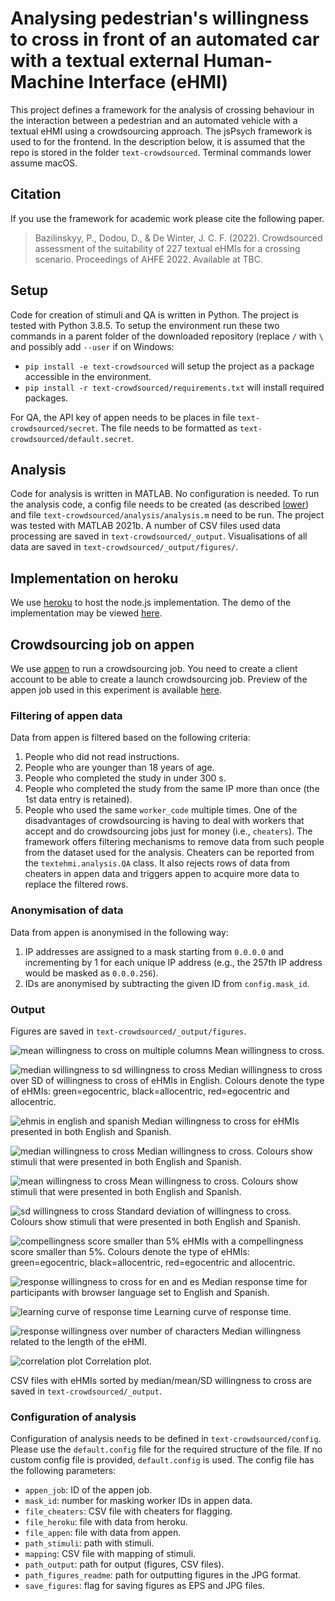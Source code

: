 # Analysing pedestrian's willingness to cross in front of an automated car with a textual external Human-Machine Interface (eHMI)
This project defines a framework for the analysis of crossing behaviour in the interaction between a pedestrian and an automated vehicle with a textual eHMI using a crowdsourcing approach. The jsPsych framework is used to for the frontend. In the description below, it is assumed that the repo is stored in the folder `text-crowdsourced`. Terminal commands lower assume macOS.

## Citation
If you use the framework for academic work please cite the following paper.

> Bazilinskyy, P., Dodou, D., & De Winter, J. C. F. (2022). Crowdsourced assessment of the suitability of 227 textual eHMIs for a crossing scenario. Proceedings of AHFE 2022. Available at TBC.

## Setup
Code for creation of stimuli and QA is written in Python. The project is tested with Python 3.8.5. To setup the environment run these two commands in a parent folder of the downloaded repository (replace `/` with `\` and possibly add `--user` if on Windows:
- `pip install -e text-crowdsourced` will setup the project as a package accessible in the environment.
- `pip install -r text-crowdsourced/requirements.txt` will install required packages.

For QA, the API key of appen needs to be places in file `text-crowdsourced/secret`. The file needs to be formatted as `text-crowdsourced/default.secret`.

## Analysis
Code for analysis is written in MATLAB. No configuration is needed. To run the analysis code, a config file needs to be created (as described [lower](https://github.com/bazilinskyy/text-crowdsourced#configuration-of-analysis)) and file `text-crowdsourced/analysis/analysis.m` need to be run. The project was tested with MATLAB 2021b. A number of CSV files used data processing are saved in `text-crowdsourced/_output`. Visualisations of all data are saved in `text-crowdsourced/_output/figures/`.

## Implementation on heroku
We use [heroku](https://www.heroku.com/) to host the node.js implementation. The demo of the implementation may be viewed [here](https://text-crowdsourced.herokuapp.com/?debug=1&save_data=0).

## Crowdsourcing job on appen
We use [appen](http://appen.com) to run a crowdsourcing job. You need to create a client account to be able to create a launch crowdsourcing job. Preview of the appen job used in this experiment is available [here](https://view.appen.io/channels/cf_internal/jobs/1884388/editor_preview?token=65NVm9aKVsyz_jlitEr3bA).

### Filtering of appen data
Data from appen is filtered based on the following criteria:
1. People who did not read instructions.
2. People who are younger than 18 years of age.
3. People who completed the study in under 300 s.
4. People who completed the study from the same IP more than once (the 1st data entry is retained).
5. People who used the same `worker_code` multiple times. One of the disadvantages of crowdsourcing is having to deal with workers that accept and do crowdsourcing jobs just for money (i.e., `cheaters`). The framework offers filtering mechanisms to remove data from such people from the dataset used for the analysis. Cheaters can be reported from the `textehmi.analysis.QA` class. It also rejects rows of data from cheaters in appen data and triggers appen to acquire more data to replace the filtered rows.

### Anonymisation of data
Data from appen is anonymised in the following way:
1. IP addresses are assigned to a mask starting from `0.0.0.0` and incrementing by 1 for each unique IP address (e.g., the 257th IP address would be masked as `0.0.0.256`).
2. IDs are anonymised by subtracting the given ID from `config.mask_id`.

### Output
Figures are saved in `text-crowdsourced/_output/figures`.

![mean willingness to cross on multiple columns](https://github.com/bazilinskyy/text-crowdsourced/blob/main/figures/mean-cross-multiple-columns.jpg?raw=true)
Mean willingness to cross.

![median willingness to sd willingness to cross](https://github.com/bazilinskyy/text-crowdsourced/blob/main/figures/scatter-text-en-median.jpg?raw=true)
Median willingness to cross over SD of willingness to cross of eHMIs in English. Colours denote the type of eHMIs: green=egocentric, black=allocentric, red=egocentric and allocentric.

![ehmis in english and spanish](https://github.com/bazilinskyy/text-crowdsourced/blob/main/figures/median-cross-en-es.jpg?raw=true)
Median willingness to cross for eHMIs presented in both English and Spanish.

![median willingness to cross](https://github.com/bazilinskyy/text-crowdsourced/blob/main/figures/median-cross.jpg?raw=true)
Median willingness to cross. Colours show stimuli that were presented in both English and Spanish.

![mean willingness to cross](https://github.com/bazilinskyy/text-crowdsourced/blob/main/figures/mean-cross.jpg?raw=true)
Mean willingness to cross. Colours show stimuli that were presented in both English and Spanish.

![sd willingness to cross](https://github.com/bazilinskyy/text-crowdsourced/blob/main/figures/sd-cross.jpg?raw=true)
Standard deviation of willingness to cross. Colours show stimuli that were presented in both English and Spanish.

![compellingness score smaller than 5%](https://github.com/bazilinskyy/text-crowdsourced/blob/main/figures/scatter-text-en-mean.jpg?raw=true)
eHMIs with a compellingness score smaller than 5%. Colours denote the type of eHMIs: green=egocentric, black=allocentric, red=egocentric and allocentric.

![response willingness to cross for en and es](https://github.com/bazilinskyy/text-crowdsourced/blob/main/figures/response-time-usa-ven.jpg?raw=true)
Median response time for participants with browser language set to English and Spanish.

![learning curve of response time](https://github.com/bazilinskyy/text-crowdsourced/blob/main/figures/response-time-learning.jpg?raw=true)
Learning curve of response time.

![response willingness over number of characters](https://github.com/bazilinskyy/text-crowdsourced/blob/main/figures/response-time-num-chars.jpg?raw=true)
Median willingness related to the length of the eHMI.

![correlation plot](https://github.com/bazilinskyy/text-crowdsourced/blob/main/figures/corrplot.jpg?raw=true)
Correlation plot.

CSV files with eHMIs sorted by median/mean/SD willingness to cross are saved in `text-crowdsourced/_output`.

### Configuration of analysis
Configuration of analysis needs to be defined in `text-crowdsourced/config`. Please use the `default.config` file for the required structure of the file. If no custom config file is provided, `default.config` is used. The config file has the following parameters:
* `appen_job`: ID of the appen job.
* `mask_id`: number for masking worker IDs in appen data.
* `file_cheaters`: CSV file with cheaters for flagging.
* `file_heroku`: file with data from heroku.
* `file_appen`: file with data from appen.
* `path_stimuli`: path with stimuli.
* `mapping`: CSV file with mapping of stimuli.
* `path_output`: path for output (figures, CSV files).
* `path_figures_readme`: path for outputting figures in the JPG format.
* `save_figures`: flag for saving figures as EPS and JPG files.
